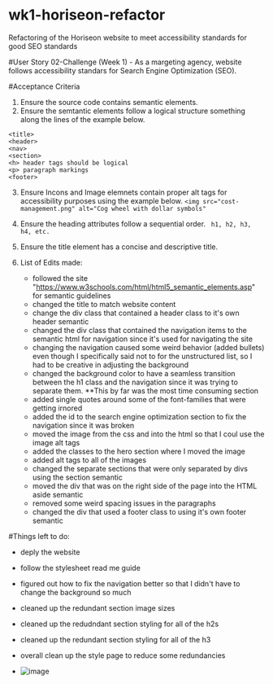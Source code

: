 # wk1-horiseon-refactor
Refactoring of the Horiseon website to meet accessibility standards for good SEO standards

#User Story 
02-Challenge (Week 1) - As a margeting agency, website follows accessibility standars for Search Engine Optimization (SEO). 

#Acceptance Criteria 
1. Ensure the source code contains semantic elements.
2. Ensure the semtantic elements follow a logical structure something along the lines of the example below. 
```
<title>
<header>
<nav>
<section>
<h> header tags should be logical
<p> paragraph markings
<footer>
``` 

3. Ensure Incons and Image elemnets contain proper alt tags for accessibility purposes using the example below. 
   ```<img src="cost-management.png" alt="Cog wheel with dollar symbols"```

4. Ensure the heading attributes follow a sequential order.
  ``` h1, h2, h3, h4, etc.```
5. Ensure the title element has a concise and descriptive title. 

6. List of Edits made:
   - followed the site "https://www.w3schools.com/html/html5_semantic_elements.asp" for semantic guidelines
   - changed the title to match website content
   - change the div class that contained a header class to it's own header semantic
   - changed the div class that contained the navigation items to the semantic html for navigation since it's used for navigating the site
   - changing the navigation caused some weird behavior (added bullets) even though I specifically said not to for the unstructured list, so I had to be creative in adjusting the background
   - changed the background color to have a seamless transition between the h1 class and the navigation since it was trying to separate them. **This by far was the most time consuming section
   - added single quotes around some of the font-families that were getting irnored
   - added the id to the search engine optimization section to fix the navigation since it was broken
   - moved the image from the css and into the html so that I coul use the image alt tags
   - added the classes to the hero section where I moved the image
   - added alt tags to all of the images 
   - changed the separate sections that were only separated by divs using the section semantic
   - moved the div that was on the right side of the page into the HTML aside semantic
   - removed some weird spacing issues in the paragraphs 
   - changed the div that used a footer class to using it's own footer semantic
  
  #Things left to do: 
   -    deply the website
   -    follow the stylesheet read me guide 
   -    figured out how to fix the navigation better so that I didn't have to change the background so much
   -    cleaned up the redundant section image sizes
   -    cleaned up the redudndant section styling for all of the h2s
   -    cleaned up the redundant section styling for all of the h3
   -    overall clean up the style page to reduce some redundancies

   -    ![image](https://github.com/Mwrightvet/wk1-horiseon-refactor/assets/50971489/d4773bb6-8378-4724-8d9a-b12af489c23e)

